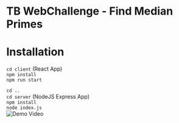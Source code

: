 # TB WebChallenge - Find Median Primes

# Installation
`cd client` (React App)  
`npm install`  
`npm run start`  

`cd .. `  
`cd server` (NodeJS Express App)  
`npm install`  
`node index.js`  
![Demo Video](https://user-images.githubusercontent.com/10066840/53714773-a4b7e680-3e1d-11e9-9e4c-74cb10b73713.gif)
